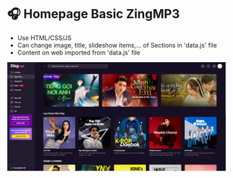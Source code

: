 # 🎧 Homepage Basic ZingMP3
- Use HTML/CSS/JS
- Can change image, title, slideshow items,... of Sections in 'data.js' file
- Content on web imported from 'data.js' file

![preview img](/preview.png)
